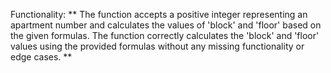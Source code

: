 Functionality: ** The function accepts a positive integer representing an apartment number and calculates the values of 'block' and 'floor' based on the given formulas. The function correctly calculates the 'block' and 'floor' values using the provided formulas without any missing functionality or edge cases. **